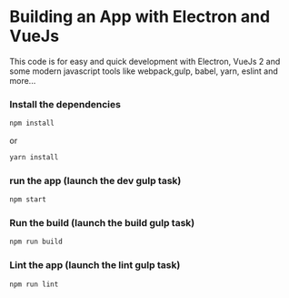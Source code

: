# Building an App with Electron and VueJs

This code is for easy and quick development with Electron, VueJs 2 and some modern javascript tools like webpack,gulp, babel, yarn, eslint and more...

### Install the dependencies

```bash
npm install
```

or

```bash
yarn install
```

### run the app (launch the dev gulp task)

```bash
npm start
```

### Run the build (launch the build gulp task)

```bash
npm run build
```


### Lint the app (launch the lint gulp task)

```bash
npm run lint
```